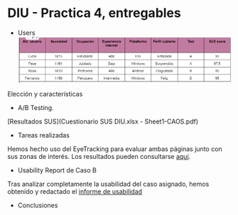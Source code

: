 # DIU - Practica 4, entregables

* Users
![Usuarios](usuarios.png)

Elección y características

* A/B Testing.
  
[Resultados SUS](Cuestionario SUS DIU.xlsx - Sheet1-CAOS.pdf)

* Tareas realizadas
  
Hemos hecho uso del EyeTracking para evaluar ambas páginas junto con sus zonas de interés. Los resultados pueden consultarse [aquí](EyeTracking/). 

* Usability Report de Caso B
  
Tras analizar completamente la usabilidad del caso asignado, hemos obtenido y redactado el [informe de usabilidad](Informe_usabilidad-SaborArtesanal.pdf)

* Conclusiones
